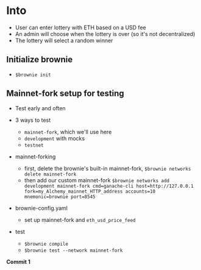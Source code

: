 # Into

- User can enter lottery with ETH based on a USD fee
- An admin will choose when the lottery is over (so it's not decentralized)
- The lottery will select a random winner

## Initialize brownie

- `$brownie init`

## Mainnet-fork setup for testing

- Test early and often
- 3 ways to test

  - `mainnet-fork`, which we'll use here
  - `development` with mocks
  - `testnet`

- mainnet-forking

  - first, delete the brownie's built-in mainnet-fork, `$brownie networks delete mainnet-fork`
  - then add our custom mainnet-fork `$brownie networks add development mainnet-fork cmd=ganache-cli host=http://127.0.0.1 fork=my_Alchemy_mainnet_HTTP_address accounts=10 mnemonic=brownie port=8545`

- brownie-config.yaml

  - set up mainnet-fork and `eth_usd_price_feed`

- test
  - `$brownie compile`
  - `$brownie test --network mainnet-fork`

**Commit 1**
